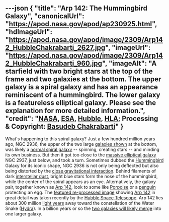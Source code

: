 ---json
{
  "title": "Arp 142: The Hummingbird Galaxy",
  "canonicalUrl": "https://apod.nasa.gov/apod/ap230925.html",
  "hdImageUrl": "https://apod.nasa.gov/apod/image/2309/Arp142_HubbleChakrabarti_2627.jpg",
  "imageUrl": "https://apod.nasa.gov/apod/image/2309/Arp142_HubbleChakrabarti_960.jpg",
  "imageAlt": "A starfield with two bright stars at the top of the frame and two galaxies at the bottom. The upper galaxy is a spiral galaxy and has an appearance reminiscent of a hummingbird. The lower galaxy is a featureless elliptical galaxy. Please see the explanation for more detailed information.",
  "credit": "[NASA](https://www.nasa.gov/), [ESA](https://www.esa.int/), [Hubble](https://www.nasa.gov/mission_pages/hubble/about), [HLA](https://hla.stsci.edu/); Processing & Copyright: [Basudeb Chakrabarti](https://www.instagram.com/basudebchakrabarti_photography/)"
}
---

What's happening to this spiral galaxy? Just a few hundred million years ago, NGC 2936, the upper of the two large [galaxies shown](https://www.instagram.com/p/CxHlYCyJKDR/) at the bottom, was likely a [normal spiral galaxy](https://apod.nasa.gov/apod/ap130416.html) -- spinning, creating stars -- and minding its own business. But then it got too close to the [massive elliptical galaxy](https://apod.nasa.gov/apod/ap120914.html) NGC 2937, just below, and took a turn. Sometimes dubbed the [Hummingbird](https://en.wikipedia.org/wiki/Hummingbird#/media/File:Ruby-Throated_Hummingbird.png) Galaxy for its iconic shape, NGC 2936 is not only being deflected but also being distorted by the [close gravitational interaction](https://apod.nasa.gov/apod/ap211004.html). Behind filaments of dark [interstellar dust](https://astronomy.swin.edu.au/cosmos/d/Dust+Grain), bright blue stars form the nose of the hummingbird, while the center of the spiral appears as an eye. Alternatively, the galaxy pair, together known as [Arp 142](https://esahubble.org/videos/heic1311a/), look to some like [Porpoise](https://en.wikipedia.org/wiki/Porpoise) or a [penguin](https://commons.wikimedia.org/wiki/File:African_Penguin_with_egg_%2843841665775%29.jpg) protecting an egg. The [featured re-processed image](https://www.instagram.com/p/CxHlYCyJKDR/) showing [Arp 142](https://ui.adsabs.harvard.edu/abs/2016AAS...22713511R/abstract) in great detail was taken recently by the [Hubble Space Telescope](https://www.nasa.gov/mission_pages/hubble/about). Arp 142 lies about 300 million [light years](https://spaceplace.nasa.gov/light-year/en/) away toward the constellation of the Water Snake ([Hydra](https://en.wikipedia.org/wiki/Hydra_(constellation))). In a billion years or so the [two galaxies will likely merge](https://apod.nasa.gov/apod/ap120604.html) into one larger galaxy.
